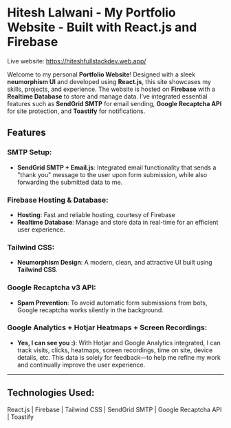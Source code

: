 # Hitesh Lalwani - My Portfolio Website - Built with React.js and Firebase
Live website: https://hiteshfullstackdev.web.app/

Welcome to my personal **Portfolio Website**! Designed with a sleek **neumorphism UI** and developed using **React.js**, this site showcases my skills, projects, and experience. The website is hosted on **Firebase** with a **Realtime Database** to store and manage data. I’ve integrated essential features such as **SendGrid SMTP** for email sending, **Google Recaptcha API** for site protection, and **Toastify** for notifications.

## Features

### SMTP Setup:
- **SendGrid SMTP + Email.js**: Integrated email functionality that sends a "thank you" message to the user upon form submission, while also forwarding the submitted data to me.

### Firebase Hosting & Database:
- **Hosting**: Fast and reliable hosting, courtesy of Firebase
- **Realtime Database**: Manage and store data in real-time for an efficient user experience.

### Tailwind CSS:
- **Neumorphism Design**: A modern, clean, and attractive UI built using **Tailwind CSS**.

### Google Recaptcha v3 API:
- **Spam Prevention**: To avoid automatic form submissions from bots, Google recaptcha works silently in the background.

### Google Analytics + Hotjar Heatmaps + Screen Recordings:
- **Yes, I can see you :)**: With Hotjar and Google Analytics integrated, I can track visits, clicks, heatmaps, screen recordings, time on site, device details, etc. This data is solely for feedback—to help me refine my work and continually improve the user experience.


---

## Technologies Used:
React.js | Firebase | Tailwind CSS | SendGrid SMTP | Google Recaptcha API | Toastify
